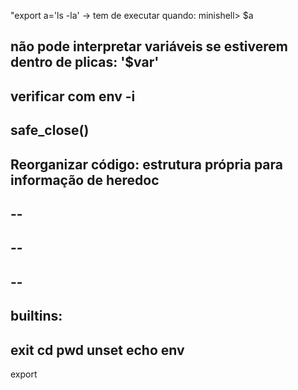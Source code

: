 "export a='ls -la' -> tem de executar quando:
    minishell> $a

não pode interpretar variáveis se estiverem dentro de plicas:
'$var'
--
verificar com env -i
--
safe_close()
--

Reorganizar código:
    estrutura própria para informação de heredoc
--
--
--
--
--
--
--
builtins:
--
exit
cd
pwd
unset
echo
env
--
export
